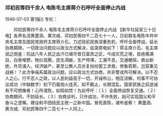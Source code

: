 ### 邓初民等四千余人  电陈毛主席蒋介石呼吁全面停止内战

1946-07-03
第1版()
专栏：

　　邓初民等四千余人
    电陈毛主席蒋介石呼吁全面停止内战
    【新华社延安三十日电】各界名流黄墨涵、黄次咸、邓初民等四千二百七十一人，日前联名电陈中共中央毛主席及国民党政府主席蒋介石，力述目前民族深重危机，呼吁全面停战，延长协商期限，一切政治问题应以政治方式解决，兹录原电如下：蒋主席介石、毛主席润之勋鉴：抗战八年人民之血汗已竭尽昔日富庶之区，今成灾荒之境，皆疮痍满目，白骨堆野，物价高腾，民生凋敝，生产停滞，工潮不息，交通梗阻，商业断绝，外货涌入，经济破产，甚至公教人员亦复纷纷罢工求救，惨象若斯，岂容重见战祸！？此次争端系属政治问题，应以政治方式协商，并非警戎所可解决。以不忍人之心，行不忍人之政，以人民利益高于一切，开诚布公，相互谅解，何事不可协议成功（中缺数字）刻下仍属炮火连天，如不截止，长期混乱，国家民族之前途诚有不可想像者！心所谓危，如捣如焚！为此呼吁：（１）全面停战恢复交通。（２）协商期间，不妨延长。（３）协商谈判，只许成功，不许失败，始可实现国父和平奋斗之遗嘱，建设和平团结民主统一之新中国。冒死直陈，诸布鉴察！
    黄墨涵、黄次咸、邓初民等四千二百七十一人同上。
